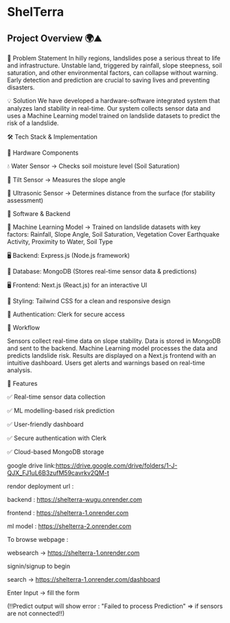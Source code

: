 # ShelTerra
## **Project Overview** 🌍⛰️  

🚨 Problem Statement
In hilly regions, landslides pose a serious threat to life and infrastructure. Unstable land, triggered by rainfall, slope steepness, soil saturation, and other environmental factors, can collapse without warning. Early detection and prediction are crucial to saving lives and preventing disasters.

💡 Solution
We have developed a hardware-software integrated system that analyzes land stability in real-time. Our system collects sensor data and uses a Machine Learning model trained on landslide datasets to predict the risk of a landslide.

🛠️ Tech Stack & Implementation

🔹 Hardware Components

💧 Water Sensor → Checks soil moisture level (Soil Saturation)

📏 Tilt Sensor → Measures the slope angle

📡 Ultrasonic Sensor → Determines distance from the surface (for stability assessment)


🔹 Software & Backend

🧠 Machine Learning Model → Trained on landslide datasets with key factors:
Rainfall, Slope Angle, Soil Saturation, Vegetation Cover
Earthquake Activity, Proximity to Water, Soil Type

🖥️ Backend: Express.js (Node.js framework)

💾 Database: MongoDB (Stores real-time sensor data & predictions)

🖥️ Frontend: Next.js (React.js) for an interactive UI

🎨 Styling: Tailwind CSS for a clean and responsive design

🔐 Authentication: Clerk for secure access

🔄 Workflow

Sensors collect real-time data on slope stability.
Data is stored in MongoDB and sent to the backend.
Machine Learning model processes the data and predicts landslide risk.
Results are displayed on a Next.js frontend with an intuitive dashboard.
Users get alerts and warnings based on real-time analysis.


📌 Features

✅ Real-time sensor data collection

✅ ML modelling-based risk prediction

✅ User-friendly dashboard

✅ Secure authentication with Clerk

✅ Cloud-based MongoDB storage


google drive link:https://drive.google.com/drive/folders/1-J-QJX_FJ1uL6B3zufM59cavrkv2QM-t

rendor deployment url :

backend :  https://shelterra-wugu.onrender.com

frontend :  https://shelterra-1.onrender.com

ml model :  https://shelterra-2.onrender.com

To browse webpage :

websearch ->  https://shelterra-1.onrender.com

signin/signup to begin 

search ->  https://shelterra-1.onrender.com/dashboard

Enter Input -> fill the form

(!!Predict output will show error : "Failed to process Prediction" => if sensors are not connected!!)
